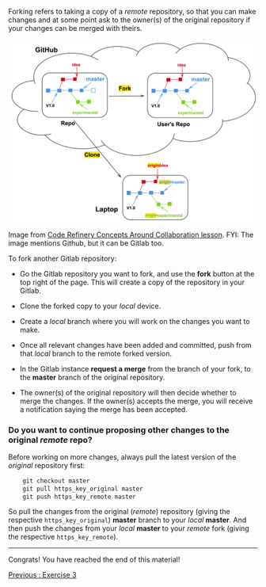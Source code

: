 Forking refers to taking a copy of a *remote* repository, so that you can make changes and at some point ask to the owner(s) of the original repository if your changes can be merged with theirs.

![](../Figures/fork_PN.png)

Image from [Code Refinery Concepts Around Collaboration lesson](https://coderefinery.github.io/git-collaborative/01-remotes/). FYI: The image mentions Github, but it can be Gitlab too.

To fork another Gitlab repository:

- Go the Gitlab repository you want to fork, and use the **fork** button at the top right of the page. This will create a copy of the repository in your Gitlab.  

- Clone the forked copy to your *local* device.  

- Create a *local* branch where you will work on the changes you want to make.  

- Once all relevant changes have been added and committed, push from that *local* branch to the remote forked version.  

- In the Gitlab instance **request a merge** from the branch of your fork, to the **master** branch of the original repository. 

- The owner(s) of the original repository will then decide whether to merge the changes. If the owner(s) accepts the merge, you will receive a notification saying the merge has been accepted.

### Do you want to continue proposing other changes to the original *remote* repo? 

Before working on more changes, always pull the latest version of the *original* repository first:

```
    git checkout master
    git pull https_key_original master
    git push https_key_remote master
```

So pull the changes from the original (*remote*) repository (giving the respective `https_key_original`) **master** branch to your *local* **master**. And then push the changes from your *local* **master** to your *remote* fork (giving the respective `https_key_remote`).

______________________________

Congrats! You have reached the end of this material!

[Previous   : Exercise 3](10_Exercise_03.md)
